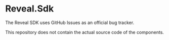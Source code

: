 # Reveal.Sdk

The Reveal SDK uses GitHub Issues as an official bug tracker.

This repository does not contain the actual source code of the components.